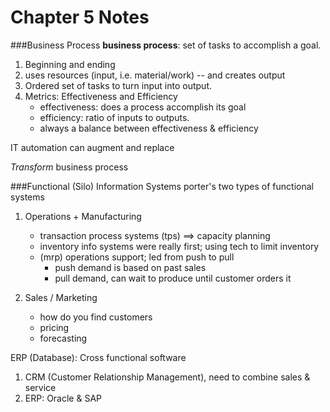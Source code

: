# Chapter 5 Notes

###Business Process
**business process**: set of tasks to accomplish a goal.
1. Beginning and ending
2. uses resources (input, i.e. material/work) -- and creates output
3. Ordered set of tasks to turn input into output.
4. Metrics: Effectiveness and Efficiency
	- effectiveness: does a process accomplish its goal
	- efficiency: ratio of inputs to outputs.
	- always a balance between effectiveness & efficiency

IT automation can augment and replace

*Transform* business process

###Functional (Silo) Information Systems
porter's two types of functional systems
1. Operations + Manufacturing
	- transaction process systems (tps) ==> capacity planning
	- inventory info systems were really first; using tech to limit inventory
	- (mrp) operations support; led from push to pull
		- push demand is based on past sales
		- pull demand, can wait to produce until customer orders it

2. Sales / Marketing
	- how do you find customers
	- pricing
	- forecasting


ERP (Database): Cross functional software
1. CRM (Customer Relationship Management), need to combine sales & service
2. ERP: Oracle & SAP
